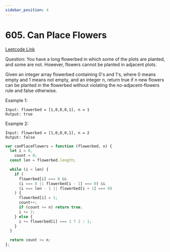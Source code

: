 ```yaml
---
sidebar_position: 4
---
```


# 605. Can Place Flowers

[Leetcode Link](https://leetcode.com/problems/can-place-flowers/)

Question:
You have a long flowerbed in which some of the plots are planted, and some are not. However, flowers cannot be planted in adjacent plots.

Given an integer array flowerbed containing 0's and 1's, where 0 means empty and 1 means not empty, and an integer n, return true if n new flowers can be planted in the flowerbed without violating the no-adjacent-flowers rule and false otherwise.

Example 1:

```
Input: flowerbed = [1,0,0,0,1], n = 1
Output: true
```

Example 2:

```
Input: flowerbed = [1,0,0,0,1], n = 2
Output: false
```

```jsx title="can-place-flowers"
var canPlaceFlowers = function (flowerbed, n) {
  let i = 0,
    count = 0;
  const len = flowerbed.length;

  while (i < len) {
    if (
      flowerbed[i] === 0 &&
      (i === 0 || flowerbed[i - 1] === 0) &&
      (i === len - 1 || flowerbed[i + 1] === 0)
    ) {
      flowerbed[i] = 1;
      count++;
      if (count >= n) return true;
      i += 2;
    } else {
      i += flowerbed[i] === 1 ? 2 : 1;
    }
  }

  return count >= n;
};
```
